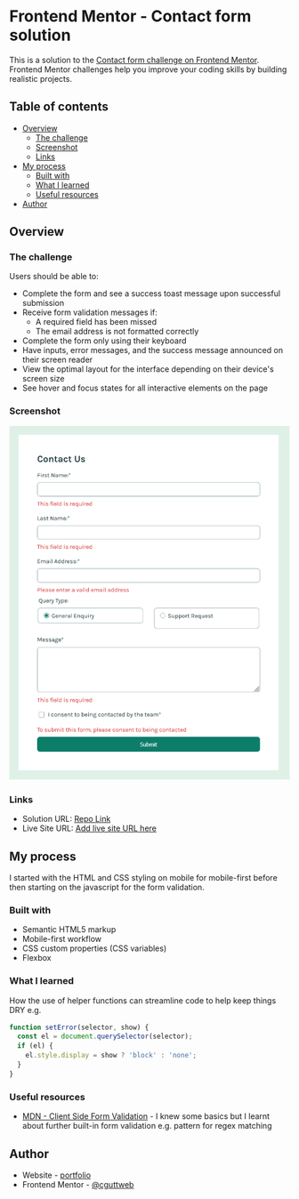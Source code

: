 # Frontend Mentor - Contact form solution

This is a solution to the [Contact form challenge on Frontend Mentor](https://www.frontendmentor.io/challenges/contact-form--G-hYlqKJj). Frontend Mentor challenges help you improve your coding skills by building realistic projects.

## Table of contents

- [Overview](#overview)
  - [The challenge](#the-challenge)
  - [Screenshot](#screenshot)
  - [Links](#links)
- [My process](#my-process)
  - [Built with](#built-with)
  - [What I learned](#what-i-learned)
  - [Useful resources](#useful-resources)
- [Author](#author)

## Overview

### The challenge

Users should be able to:

- Complete the form and see a success toast message upon successful submission
- Receive form validation messages if:
  - A required field has been missed
  - The email address is not formatted correctly
- Complete the form only using their keyboard
- Have inputs, error messages, and the success message announced on their screen reader
- View the optimal layout for the interface depending on their device's screen size
- See hover and focus states for all interactive elements on the page

### Screenshot

![Desktop Form Screenshot](./assets/images/Frontend-Mentor-Contact-Form-Desktop.png)

### Links

- Solution URL: [Repo Link](https://github.com/cguttweb/Frontend-Mentor-Challenges-2025/tree/main/contact-form-main)
- Live Site URL: [Add live site URL here](https://your-live-site-url.com)

## My process

I started with the HTML and CSS styling on mobile for mobile-first before then starting on the javascript for the form validation.

### Built with

- Semantic HTML5 markup
- Mobile-first workflow
- CSS custom properties (CSS variables)
- Flexbox

### What I learned

How the use of helper functions can streamline code to help keep things DRY e.g.

```js
function setError(selector, show) {
  const el = document.querySelector(selector);
  if (el) {
    el.style.display = show ? 'block' : 'none';
  }
}
```

### Useful resources

- [MDN - Client Side Form Validation](https://developer.mozilla.org/en-US/docs/Learn_web_development/Extensions/Forms/Form_validation) - I knew some basics but I learnt about further built-in form validation e.g. pattern for regex matching

## Author

- Website - [portfolio](https://www.cgweb.co.uk)
- Frontend Mentor - [@cguttweb](https://www.frontendmentor.io/profile/cguttweb)
